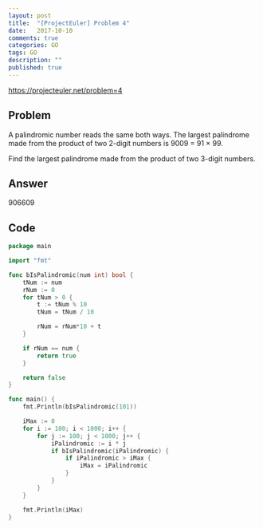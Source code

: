 ```yaml
---
layout: post
title:  "[ProjectEuler] Problem 4"
date:   2017-10-10
comments: true
categories: GO
tags: GO 
description: ""
published: true
---
```


https://projecteuler.net/problem=4

## Problem

A palindromic number reads the same both ways. The largest palindrome made from the product of two 2-digit numbers is 9009 = 91 × 99.

Find the largest palindrome made from the product of two 3-digit numbers.


## Answer

906609

## Code

```go
package main

import "fmt"

func bIsPalindromic(num int) bool {
	tNum := num
	rNum := 0
	for tNum > 0 {
		t := tNum % 10
		tNum = tNum / 10

		rNum = rNum*10 + t
	}

	if rNum == num {
		return true
	}

	return false
}

func main() {
	fmt.Println(bIsPalindromic(101))

	iMax := 0
	for i := 100; i < 1000; i++ {
		for j := 100; j < 1000; j++ {
			iPalindromic := i * j
			if bIsPalindromic(iPalindromic) {
				if iPalindromic > iMax {
					iMax = iPalindromic
				}
			}
		}
	}

	fmt.Println(iMax)
}
```

